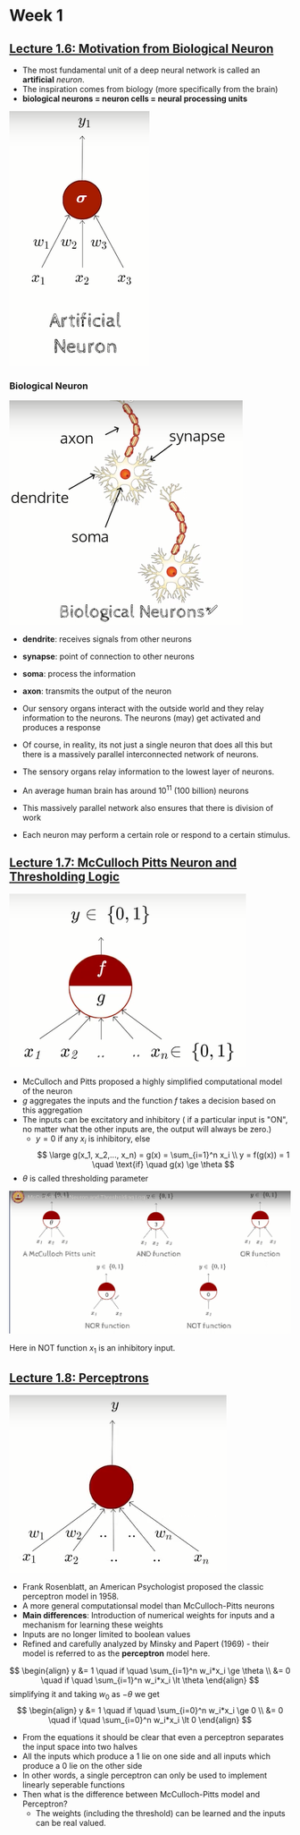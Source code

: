# Week 1

## [Lecture 1.6: Motivation from Biological Neuron](https://www.youtube.com/watch?v=KjMvUwq7PdQ)

- The most fundamental unit of a deep neural network is called an **artificial** *neuron*.
- The inspiration comes from biology (more specifically from the brain)
- **biological neurons = neuron cells = neural processing units**

![ArtificialNeuron](images/ArtificialNeuron.png)

### Biological Neuron

![BiologicalNeuron](images/BiologicalNeuron.png)

- **dendrite**: receives signals from other neurons
- **synapse**: point of connection to other neurons
- **soma**: process the information
- **axon**: transmits the output of the neuron

- Our sensory organs interact with the outside world and they relay information to the neurons. The neurons (may) get activated and produces a response
- Of course, in reality, its not just a single neuron that does all this but there is a massively parallel interconnected network of neurons.
- The sensory organs relay information to the lowest layer of neurons.
- An average human brain has around $10^{11}$ (100 billion) neurons
- This massively parallel network also ensures that there is division of work
- Each neuron may perform a certain role or respond to a certain stimulus.

## [Lecture 1.7: McCulloch Pitts Neuron and Thresholding Logic](https://www.youtube.com/watch?v=-bxOadOFNYc)

![image](images/McCullochPitts.png)

- McCulloch and Pitts proposed a highly simplified computational model of the neuron
- $g$ aggregates the inputs and the function $f$ takes a decision based on this aggregation
- The inputs can be excitatory and inhibitory ( if a particular input is "ON", no matter what the other inputs are, the output will always be zero.)
  - $y = 0$ if any $x_i$ is inhibitory, else
$$
\large
g(x_1, x_2,..., x_n) = g(x) = \sum_{i=1}^n x_i \\
y = f(g(x)) = 1 \quad \text{if} \quad g(x) \ge \theta
$$
- $\theta$ is called thresholding parameter

![image](images/DifferentVariationsofMcCullochPitts.png)

Here in NOT function $x_1$ is an inhibitory input.

## [Lecture 1.8: Perceptrons](https://www.youtube.com/watch?v=Ydd9TMyoG6k)

![image](images/Perceptron.png)

- Frank Rosenblatt, an American Psychologist proposed the classic perceptron model in 1958.
- A more general computationsal model than McCulloch-Pitts neurons
- **Main differences**: Introduction of numerical weights for inputs and a mechanism for learning these weights
- Inputs are no longer limited to boolean values
- Refined and carefully analyzed by Minsky and Papert (1969) - their model is referred to as the **perceptron** model here.

$$
\begin{align}
  y &= 1 \quad if  \quad \sum_{i=1}^n w_i*x_i \ge \theta \\
  &= 0 \quad if  \quad \sum_{i=1}^n w_i*x_i \lt \theta
\end{align}
$$
simplifying it and taking $w_0$ as $-\theta$ we get
$$
\begin{align}
  y &= 1 \quad if  \quad \sum_{i=0}^n w_i*x_i \ge 0 \\
  &= 0 \quad if  \quad \sum_{i=0}^n w_i*x_i \lt 0
\end{align}
$$

- From the equations it should be clear that even a perceptron separates the input space into two halves
- All the inputs which produce a 1 lie on one side and all inputs which produce a 0 lie on the other side 
- In other words, a single perceptron can only be used to implement linearly seperable functions
- Then what is the difference between McCulloch-Pitts model and Perceptron?
  - The weights (including the threshold) can be learned and the inputs can be real valued.